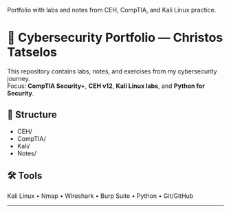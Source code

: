Portfolio with labs and notes from CEH, CompTIA, and Kali Linux practice.
# 🔐 Cybersecurity Portfolio — Christos Tatselos

This repository contains labs, notes, and exercises from my cybersecurity journey.  
Focus: **CompTIA Security+**, **CEH v12**, **Kali Linux labs**, and **Python for Security**.

## 📂 Structure
- CEH/
- CompTIA/
- Kali/
- Notes/

## 🛠️ Tools
Kali Linux • Nmap • Wireshark • Burp Suite • Python • Git/GitHub

---
